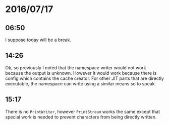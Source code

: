 # 2016/07/17

## 06:50

I suppose today will be a break.

## 14:26

Ok, so previously I noted that the namespace writer would not work because
the output is unknown. However it would work because there is config which
contains the cache creator. For other JIT parts that are directly executable,
the namespace can write using a similar means so to speak.

## 15:17

There is no `PrintWriter`, however `PrintStream` works the same except that
special work is needed to prevent characters from being directly written.

